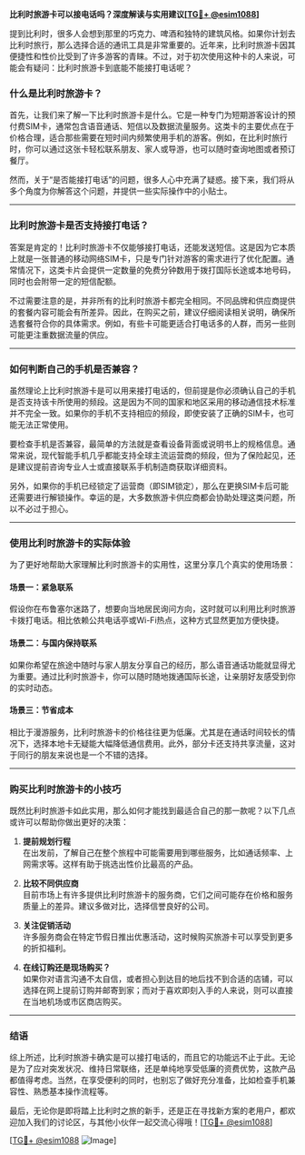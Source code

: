 **比利时旅游卡可以接电话吗？深度解读与实用建议[[TG💪+ @esim1088](https://t.me/s/esim1088)]**

提到比利时，很多人会想到那里的巧克力、啤酒和独特的建筑风格。如果你计划去比利时旅行，那么选择合适的通讯工具是非常重要的。近年来，比利时旅游卡因其便捷性和性价比受到了许多游客的青睐。不过，对于初次使用这种卡的人来说，可能会有疑问：比利时旅游卡到底能不能接打电话呢？

### 什么是比利时旅游卡？

首先，让我们来了解一下比利时旅游卡是什么。它是一种专门为短期游客设计的预付费SIM卡，通常包含语音通话、短信以及数据流量服务。这类卡的主要优点在于价格合理，适合那些需要在短时间内频繁使用手机的游客。例如，在比利时旅行时，你可以通过这张卡轻松联系朋友、家人或导游，也可以随时查询地图或者预订餐厅。

然而，关于“是否能接打电话”的问题，很多人心中充满了疑惑。接下来，我们将从多个角度为你解答这个问题，并提供一些实际操作中的小贴士。

---

### 比利时旅游卡是否支持接打电话？

答案是肯定的！比利时旅游卡不仅能够接打电话，还能发送短信。这是因为它本质上就是一张普通的移动网络SIM卡，只是专门针对游客的需求进行了优化配置。通常情况下，这类卡片会提供一定数量的免费分钟数用于拨打国际长途或本地号码，同时也会附带一定的短信配额。

不过需要注意的是，并非所有的比利时旅游卡都完全相同。不同品牌和供应商提供的套餐内容可能会有所差异。因此，在购买之前，建议仔细阅读相关说明，确保所选套餐符合你的具体需求。例如，有些卡可能更适合打电话多的人群，而另一些则可能更注重数据流量的供应。

---

### 如何判断自己的手机是否兼容？

虽然理论上比利时旅游卡是可以用来接打电话的，但前提是你必须确认自己的手机是否支持该卡所使用的频段。这是因为不同的国家和地区采用的移动通信技术标准并不完全一致。如果你的手机不支持相应的频段，即使安装了正确的SIM卡，也可能无法正常使用。

要检查手机是否兼容，最简单的方法就是查看设备背面或说明书上的规格信息。通常来说，现代智能手机几乎都能支持全球主流运营商的频段，但为了保险起见，还是建议提前咨询专业人士或直接联系手机制造商获取详细资料。

另外，如果你的手机已经锁定了运营商（即SIM锁定），那么在更换SIM卡后可能还需要进行解锁操作。幸运的是，大多数旅游卡供应商都会协助处理这类问题，所以不必过于担心。

---

### 使用比利时旅游卡的实际体验

为了更好地帮助大家理解比利时旅游卡的实用性，这里分享几个真实的使用场景：

#### 场景一：紧急联系
假设你在布鲁塞尔迷路了，想要向当地居民询问方向，这时就可以利用比利时旅游卡拨打电话。相比依赖公共电话亭或Wi-Fi热点，这种方式显然更加方便快捷。

#### 场景二：与国内保持联系
如果你希望在旅途中随时与家人朋友分享自己的经历，那么语音通话功能就显得尤为重要。通过比利时旅游卡，你可以随时随地拨通国际长途，让亲朋好友感受到你的实时动态。

#### 场景三：节省成本
相比于漫游服务，比利时旅游卡的价格往往更为低廉。尤其是在通话时间较长的情况下，选择本地卡无疑能大幅降低通信费用。此外，部分卡还支持共享流量，这对于同行的朋友来说也是一个不错的选择。

---

### 购买比利时旅游卡的小技巧

既然比利时旅游卡如此实用，那么如何才能找到最适合自己的那一款呢？以下几点或许可以帮助你做出更好的决策：

1. **提前规划行程**  
   在出发前，了解自己在整个旅程中可能需要用到哪些服务，比如通话频率、上网需求等。这样有助于挑选出性价比最高的产品。

2. **比较不同供应商**  
   目前市场上有许多提供比利时旅游卡的服务商，它们之间可能存在价格和服务质量上的差异。建议多做对比，选择信誉良好的公司。

3. **关注促销活动**  
   许多服务商会在特定节假日推出优惠活动，这时候购买旅游卡可以享受到更多的折扣福利。

4. **在线订购还是现场购买？**  
   如果你对语言沟通不太自信，或者担心到达目的地后找不到合适的店铺，可以选择在网上提前订购并邮寄到家；而对于喜欢即刻入手的人来说，则可以直接在当地机场或市区商店购买。

---

### 结语

综上所述，比利时旅游卡确实是可以接打电话的，而且它的功能远不止于此。无论是为了应对突发状况、维持日常联络，还是单纯地享受低廉的资费优势，这款产品都值得考虑。当然，在享受便利的同时，也别忘了做好充分准备，比如检查手机兼容性、熟悉基本操作流程等。

最后，无论你是即将踏上比利时之旅的新手，还是正在寻找新方案的老用户，都欢迎加入我们的讨论区，与其他小伙伴一起交流心得哦！[[TG💪+ @esim1088](https://t.me/s/esim1088)]

[[TG💪+ @esim1088](https://t.me/s/esim1088) ![Image](https://i.postimg.cc/4NQfJmqS/Snipaste-2025-05-13-00-14-12.png)]